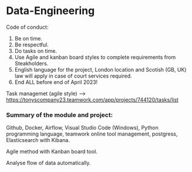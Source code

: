 # Data-Engineering

Code of conduct:

1. Be on time.
2. Be respectful.
3. Do tasks on time.
4. Use Agile and kanban board styles to complete requirements from Steakholders.
5. English language for the project, London location and Scotish (GB, UK) law will apply in case of court services required.
6. End ALL before end of April 2023!


Task managemet (agile style) --> https://tonyscompany23.teamwork.com/app/projects/744120/tasks/list



### Summary of the module and project:
Github, Docker, Airflow, Visual Studio Code (Windows), Python programming language, teamwork online tool management, postgress, Elasticsearch with Kibana.

Agile method with Kanban board tool.

Analyse flow of data automatically.

